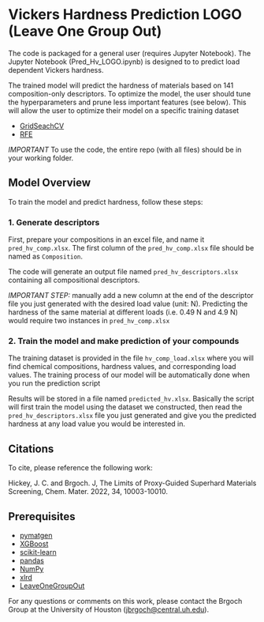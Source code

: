 # Vickers Hardness Prediction LOGO (Leave One Group Out)

The code is packaged for a general user (requires Jupyter Notebook). The Jupyter Notebook (Pred_Hv_LOGO.ipynb) is designed to to predict load dependent Vickers hardness. 

The trained model will predict the hardness of materials based on 141 composition-only descriptors. To optimize the model, the user should tune the hyperparameters and prune less important features (see below). This will allow the user to optimize their model on a specific training dataset

- [GridSeachCV](https://scikit-learn.org/stable/modules/generated/sklearn.model_selection.GridSearchCV.html)
- [RFE](https://scikit-learn.org/stable/modules/generated/sklearn.feature_selection.RFE.html)


*IMPORTANT* To use the code, the entire repo (with all files) should be in your working folder. 


## Model Overview

To train the model and predict hardness, follow these steps:

### 1. Generate descriptors

First, prepare your compositions in an excel file, and name it `pred_hv_comp.xlsx`. The first column of the `pred_hv_comp.xlsx` file should be named as `Composition`.


The code will generate an output file named `pred_hv_descriptors.xlsx` containing all compositional descriptors.


*IMPORTANT STEP:* manually add a new column at the end of the descriptor file you just generated with the desired load value (unit: N). Predicting the hardness of the same material at different loads (i.e. 0.49 N and 4.9 N) would require two instances in `pred_hv_comp.xlsx` 


### 2. Train the model and make prediction of your compounds

The training dataset is provided in the file `hv_comp_load.xlsx` where you will find chemical compositions, hardness values, and corresponding load values. The training process of our model will be automatically done when you run the prediction script

Results will be stored in a file named `predicted_hv.xlsx`. Basically the script will first train the model using the dataset we constructed, then read the `pred_hv_descriptors.xlsx` file you just generated and give you the predicted hardness at any load value you would be interested in.


## Citations

To cite, please reference the following work:

Hickey, J. C. and Brgoch. J, The Limits of Proxy-Guided Superhard Materials Screening, Chem. Mater. 2022, 34, 10003-10010.

##  Prerequisites

- [pymatgen](http://pymatgen.org)
- [XGBoost](https://xgboost.readthedocs.io/en/latest/#)
- [scikit-learn](http://scikit-learn.org/stable/)
- [pandas](https://pandas.pydata.org/pandas-docs/stable/index.html)
- [NumPy](https://docs.scipy.org/doc/numpy/index.html)
- [xlrd](https://xlrd.readthedocs.io/en/latest/index.html)
- [LeaveOneGroupOut](https://scikit-learn.org/stable/modules/generated/sklearn.model_selection.LeaveOneGroupOut.html)


For any questions or comments on this work, please contact the Brgoch Group at the University of Houston (jbrgoch@central.uh.edu).
